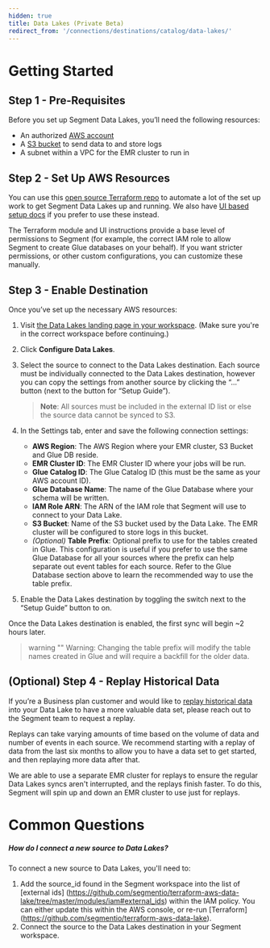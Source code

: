 ```yaml
---
hidden: true
title: Data Lakes (Private Beta)
redirect_from: '/connections/destinations/catalog/data-lakes/'
---
```


# Getting Started

## Step 1 - Pre-Requisites

Before you set up Segment Data Lakes, you’ll need the following resources:

- An authorized [AWS account](https://aws.amazon.com/account/)
- A [S3 bucket](https://github.com/terraform-aws-modules/terraform-aws-s3-bucket) to send data to and store logs
- A subnet within a VPC for the EMR cluster to run in

## Step 2 - Set Up AWS Resources

You can use this [open source Terraform repo](https://github.com/segmentio/terraform-aws-data-lake) to automate a lot of the set up work to get Segment Data Lakes up and running. We also have [UI based setup docs](https://docs.google.com/document/d/1GlWzS5KO4QaiVZx9pwfpgF-N-Xy2e_QQcdYSX-nLMDU/edit?usp=sharing) if you prefer to use these instead.

The Terraform module and UI instructions provide a base level of permissions to Segment (for example, the correct IAM role to allow Segment to create Glue databases on your behalf). If you want stricter permissions, or other custom configurations, you can customize these manually.

## Step 3 - Enable Destination

Once you’ve set up the necessary AWS resources:

1. Visit [the Data Lakes landing page in your workspace](https://app.segment.com/goto-my-workspace/destinations/catalog/data-lakes). (Make sure you're in the correct workspace before continuing.)

2. Click **Configure Data Lakes**.

3. Select the source to connect to the Data Lakes destination. Each source must be individually connected to the Data Lakes destination, however you can copy the settings from another source by clicking the “…” button (next to the button for “Setup Guide”).

   > **Note**: All sources must be included in the external ID list or else the source data cannot be synced to S3.

4. In the Settings tab, enter and save the following connection settings:
   - **AWS Region**: The AWS Region where your EMR cluster, S3 Bucket and Glue DB reside.
   - **EMR Cluster ID**: The EMR Cluster ID where your jobs will be run.
   - **Glue Catalog ID**: The Glue Catalog ID (this must be the same as your AWS account ID).
   - **Glue Database Name**: The name of the Glue Database where your schema will be written.
   - **IAM Role ARN**: The ARN of the IAM role that Segment will use to connect to your Data Lake.
   - **S3 Bucket**: Name of the S3 bucket used by the Data Lake. The EMR cluster will be configured to store logs in this bucket.
   - _(Optional)_ **Table Prefix**: Optional prefix to use for the tables created in Glue. This configuration is useful if you prefer to use the same Glue Database for all your sources where the prefix can help separate out event tables for each source. Refer to the Glue Database section above to learn the recommended way to use the table prefix.

5. Enable the Data Lakes destination by toggling the switch next to the “Setup Guide” button to on.

Once the Data Lakes destination is enabled, the first sync will begin ~2 hours later.


> warning ""
> Warning: Changing the table prefix will modify the table names created in Glue and will require a backfill for the older data.

## (Optional) Step 4 - Replay Historical Data

If you’re a Business plan customer and would like to [replay historical data](/docs/guides/what-is-replay/) into your Data Lake to have a more valuable data set, please reach out to the Segment team to request a replay.

Replays can take varying amounts of time based on the volume of data and number of events in each source. We recommend starting with a replay of data from the last six months to allow you to have a data set to get started, and then replaying more data after that.

We are able to use a separate EMR cluster for replays to ensure the regular Data Lakes syncs aren't interrupted, and the replays finish faster. To do this, Segment will spin up and down an EMR cluster to use just for replays.


# Common Questions

##### How do I connect a new source to Data Lakes?
To connect a new source to Data Lakes, you'll need to:
1. Add the source_id found in the Segment workspace into the list of [external ids] (https://github.com/segmentio/terraform-aws-data-lake/tree/master/modules/iam#external_ids) within the IAM policy. You can either update this within the AWS console, or re-run [Terraform] (https://github.com/segmentio/terraform-aws-data-lake).
2. Connect the source to the Data Lakes destination in your Segment workspace.
